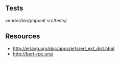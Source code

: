 Tests
-----
vendor/bin/phpunit src/tests/

Resources
---------
  * http://erlang.org/doc/apps/erts/erl_ext_dist.html
  * http://bert-rpc.org/